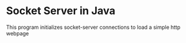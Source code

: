 # Socket Server in Java
This program initializes socket-server connections to load a simple http webpage
